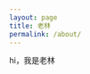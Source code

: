 ```yaml
---
layout: page
title: 老林
permalink: /about/
---
```

hi，我是老林

<style>
  .page-content:before {
    background-image: url('{{ page.headimage }}');
    display: block;
  }

  .page-content:after {
    display: block;
  }
</style>
